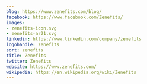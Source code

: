 ```yaml
---
blog: https://www.zenefits.com/blog/
facebook: https://www.facebook.com/Zenefits/
images:
- zenefits-icon.svg
- zenefits-ar21.svg
linkedin: https://www.linkedin.com/company/zenefits
logohandle: zenefits
sort: zenefits
title: Zenefits
twitter: Zenefits
website: https://www.zenefits.com/
wikipedia: https://en.wikipedia.org/wiki/Zenefits
---
```

